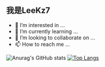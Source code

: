 ## 我是LeeKz7

- 👀 I’m interested in ...
- 🌱 I’m currently learning ...
- 💞️ I’m looking to collaborate on ...
- 📫 How to reach me ...

![Anurag's GitHub stats](https://github-readme-stats.vercel.app/api?username=Leekz7&show_icons=true&locale=cn)
[![Top Langs](https://github-readme-stats.vercel.app/api/top-langs/?username=Leekz7&layout=compact)](https://github.com/anuraghazra/github-readme-stats)

